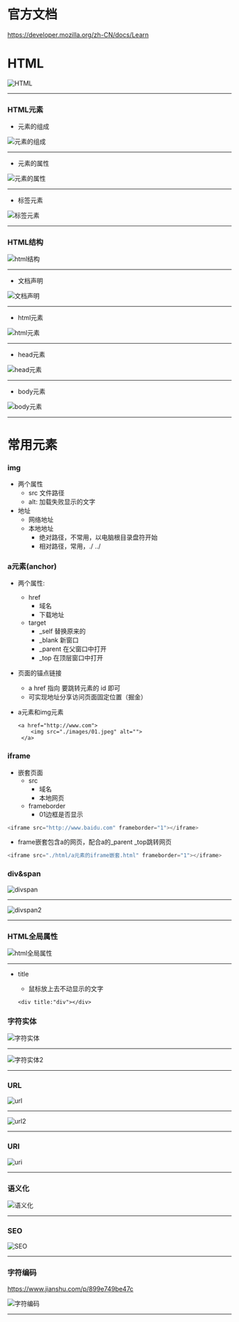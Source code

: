 # 官方文档

https://developer.mozilla.org/zh-CN/docs/Learn

# HTML

![HTML](C:\Users\admin\Desktop\系统笔记\img\HTML.png)

------



### HTML元素

- 元素的组成

![元素的组成](C:\Users\admin\Desktop\系统笔记\img\元素的组成.png)

------



- 元素的属性

![元素的属性](C:\Users\admin\Desktop\系统笔记\img\元素的属性.png)

------



- 标签元素

![标签元素](C:\Users\admin\Desktop\系统笔记\img\标签元素.png)

------



### HTML结构

![html结构](C:\Users\admin\Desktop\系统笔记\img\html结构.png)

------



- 文档声明

![文档声明](C:\Users\admin\Desktop\系统笔记\img\文档声明.png)

------



- html元素

![html元素](C:\Users\admin\Desktop\系统笔记\img\html元素.png)

------



- head元素

![head元素](C:\Users\admin\Desktop\系统笔记\img\head元素.png)

------



- body元素

![body元素](C:\Users\admin\Desktop\系统笔记\img\body元素.png)

------

# 常用元素

### img

- 两个属性
  - src 文件路径
  - alt: 加载失败显示的文字
- 地址
  - 网络地址
  - 本地地址
    - 绝对路径，不常用，以电脑根目录盘符开始
    - 相对路径，常用，./ ../ 

###  a元素(anchor)

- 两个属性:

  - href
    - 域名
    - 下载地址
  - target
    - _self 替换原来的
    - _blank 新窗口
    - _parent 在父窗口中打开
    - _top 在顶层窗口中打开

- 页面的锚点链接

  - a href 指向 要跳转元素的 id 即可
  - 可实现地址分享访问页面固定位置（掘金）

- a元素和img元素

  ```JS
  <a href="http://www.com">
      <img src="./images/01.jpeg" alt="">
   </a>
  ```

### iframe 

- 嵌套页面
  - src 
    - 域名
    - 本地网页
  - frameborder
    - 01边框是否显示

```js
<iframe src="http://www.baidu.com" frameborder="1"></iframe>
```

- frame嵌套包含a的网页，配合a的_parent _top跳转网页

```js
<iframe src="./html/a元素的iframe嵌套.html" frameborder="1"></iframe>
```

### div&span

![divspan](C:\Users\admin\Desktop\系统笔记\img\divspan.png)

------

![divspan2](C:\Users\admin\Desktop\系统笔记\img\divspan2.png)

------



### HTML全局属性

![html全局属性](C:\Users\admin\Desktop\系统笔记\img\html全局属性.png)

------



- title
  - 鼠标放上去不动显示的文字

  `<div title:"div"></div>`

### 字符实体

![字符实体](C:\Users\admin\Desktop\系统笔记\img\字符实体.png)

------

![字符实体2](C:\Users\admin\Desktop\系统笔记\img\字符实体2.png)

------



### URL

![url](C:\Users\admin\Desktop\系统笔记\img\url.png)

------

![url2](C:\Users\admin\Desktop\系统笔记\img\url2.png)

------

### URI

![uri](C:\Users\admin\Desktop\系统笔记\img\uri.png)

------

### 语义化

![语义化](C:\Users\admin\Desktop\系统笔记\img\语义化.png)

------



### SEO

![SEO](C:\Users\admin\Desktop\系统笔记\img\SEO.png)

------

### 字符编码

https://www.jianshu.com/p/899e749be47c 

![字符编码](C:\Users\admin\Desktop\系统笔记\img\字符编码.png)

------

